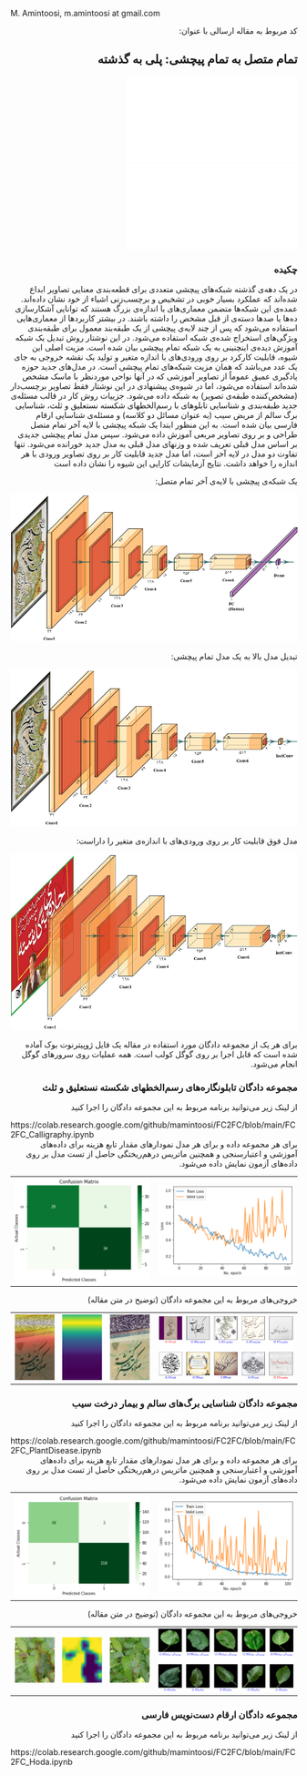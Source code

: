 
M. Amintoosi, m.amintoosi at gmail.com

<div dir="rtl">
کد مربوط به مقاله ارسالی با عنوان:

## تمام متصل به تمام پیچشی: پلی به گذشته
![نسخه‌ی با حجم ۵ مگابایت](Manuscript_01.pdf) 
![نسخه‌ی flat با حجم ۱۳ مگابایت]([Manuscript_02.pdf)

### چکیده
در یک دهه‌ی گذشته شبکه‌های پیچشی متعددی برای قطعه‌بندی معنایی تصاویر ابداع شده‌اند که عملکرد بسیار خوبی در تشخیص و برچسب‌زنی اشیاء از خود نشان داده‌اند. عمده‌ی این شبکه‌ها متضمن معماری‌های با اندازه‌ی بزرگ هستند که توانایی آشکارسازی ده‌ها یا صدها دسته‌ی از قبل مشخص را داشته باشند. در بیشتر کاربردها از معماری‌هایی استفاده می‌شود که پس از چند لایه‌ی پیچشی از یک طبقه‌بند معمول برای طبقه‌بندی ویژگی‌های استخراج شده‌ی شبکه استفاده می‌شود.  در این نوشتار روش تبدیل یک شبکه آموزش دیده‌ی اینچنینی به یک شبکه تمام پیچشی بیان شده است. مزیت اصلی این شیوه، قابلیت کارکرد بر روی ورودی‌های با اندازه متغیر و تولید یک نقشه خروجی به جای یک عدد می‌باشد که همان مزیت شبکه‌های تمام پیچشی است. در مدل‌های جدید حوزه یادگیری عمیق عموماً از تصاویر آموزشی که در آنها نواحی موردنظر با ماسک مشخص شده‌اند استفاده می‌شود، اما در شیوه‌ی پیشنهادی در این نوشتار فقط تصاویر برچسب‌دار (مشخص‌کننده طبقه‌ی تصویر) به شبکه داده می‌شود.
جزییات روش کار در قالب مسئله‌ی جدید طبقه‌بندی  و شناسایی تابلوهای با رسم‌الخطهای شکسته نستعلیق و ثلث، شناسایی برگ سالم از مریض سیب (به عنوان مسائل دو کلاسه) و مسئله‌ی شناسایی ارقام فارسی بیان شده است.
به این منظور ابتدا یک شبکه پیچشی با لایه آخر تمام متصل طراحی و بر روی تصاویر مربعی آموزش داده می‌شود. سپس مدل تمام پیچشی جدیدی بر اساس مدل قبلی تعریف شده و وزنهای مدل قبلی به مدل جدید خورانده می‌شود. تنها تفاوت دو مدل در لایه آخر است، اما مدل جدید قابلیت کار بر روی تصاویر ورودی با هر اندازه را خواهد داشت.
نتایج آزمایشات کارایی این شیوه را نشان داده است 

یک شبکه‌ی پیچشی با لایه‌ی آخر تمام متصل:

![CNN_Layer6_FC_02.png](./images/CNN_Layer6_FC_02.png)

تبدیل مدل بالا به یک مدل تمام پیچشی: 

![CNN_Layer6_FConv_02.png](./images/CNN_Layer6_FConv_02.png)

مدل فوق قابلیت کار بر روی ورودی‌های با اندازه‌ی متغیر را داراست:

![CNN_Layer6_FConv_02_R2Y.jpg](./images/CNN_Layer6_FConv_02_R2Y.jpg)


برای هر یک از مجموعه دادگان مورد استفاده در مقاله یک فایل ژوپیترنوت بوک آماده شده است که قابل اجرا بر روی گوگل کولب است.
همه عملیات روی سرورهای گوگل انجام می‌شود.

### مجموعه دادگان تابلونگار‌ه‌های رسم‌الخطهای شکسته نستعلیق و ثلث
از لینک زیر می‌توانید برنامه مربوط به این مجموعه دادگان را اجرا کنید
</div>
https://colab.research.google.com/github/mamintoosi/FC2FC/blob/main/FC2FC_Calligraphy.ipynb
<div dir="rtl">
برای هر مجموعه داده و برای هر مدل
نمودارهای 
مقدار تابع هزینه برای داده‌های آموزشی و اعتبارسنجی و همچنین ماتریس درهم‌ریختگی حاصل از تست مدل بر روی داده‌های آزمون نمایش داده می‌شود.
<table>
<tr> 
<td><img src="images/cal_loss.png" width="300"> </td>
<td><img src="images/cal_cm.png" width="300"> </td>
</tr>
</table>
خروجی‌های مربوط به این مجموعه دادگان (توضیح در متن مقاله)
<table>
<tr> 
<td><img src="images/cal_out01.png" width="300"> </td>
<td><img src="images/cal_map.png" width="300"> </td>
</tr>
</table>

### مجموعه دادگان شناسایی برگ‌های سالم و بیمار درخت سیب
از لینک زیر می‌توانید برنامه مربوط به این مجموعه دادگان را اجرا کنید
</div>
https://colab.research.google.com/github/mamintoosi/FC2FC/blob/main/FC2FC_PlantDisease.ipynb
<div dir="rtl">
برای هر مجموعه داده و برای هر مدل
نمودارهای 
مقدار تابع هزینه برای داده‌های آموزشی و اعتبارسنجی و همچنین ماتریس درهم‌ریختگی حاصل از تست مدل بر روی داده‌های آزمون نمایش داده می‌شود.
<table>
<tr> 
<td><img src="images/plant_loss.png" width="300"> </td>
<td><img src="images/plant_cm.png" width="300"> </td>
</tr>
</table>
خروجی‌های مربوط به این مجموعه دادگان (توضیح در متن مقاله)
<table>
<tr> 
<td><img src="images/plant_out01.png" width="300"> </td>
<td><img src="images/plant_map.png" width="300"> </td>
</tr>
</table>

### مجموعه دادگان ارقام دست‌نویس فارسی
از لینک زیر می‌توانید برنامه مربوط به این مجموعه دادگان را اجرا کنید
</div>
https://colab.research.google.com/github/mamintoosi/FC2FC/blob/main/FC2FC_Hoda.ipynb
